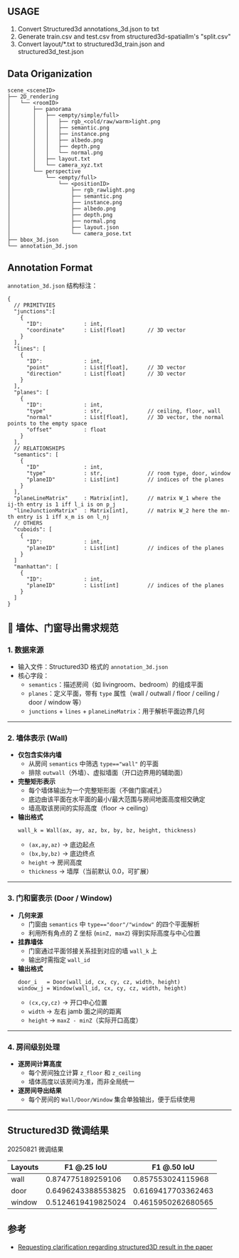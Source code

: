 ## USAGE

1. Convert Structured3d annotations_3d.json to txt
2. Generate train.csv and test.csv from structured3d-spatiallm's "split.csv"
3. Convert layout/*.txt to structured3d_train.json and structured3d_test.json


## Data Origanization

```
scene_<sceneID>
├── 2D_rendering
│   └── <roomID>
│       ├── panorama
│       │   ├── <empty/simple/full>
│       │   │   ├── rgb_<cold/raw/warm>light.png
│       │   │   ├── semantic.png
│       │   │   ├── instance.png
│       │   │   ├── albedo.png
│       │   │   ├── depth.png
│       │   │   └── normal.png
│       │   ├── layout.txt
│       │   └── camera_xyz.txt
│       └── perspective
│           └── <empty/full>
│               └── <positionID>
│                   ├── rgb_rawlight.png
│                   ├── semantic.png
│                   ├── instance.png
│                   ├── albedo.png
│                   ├── depth.png
│                   ├── normal.png
│                   ├── layout.json
│                   └── camera_pose.txt
├── bbox_3d.json
└── annotation_3d.json
```

## Annotation Format

`annotation_3d.json` 结构标注：

```
{
  // PRIMITVIES
  "junctions":[
    {
      "ID":             : int,
      "coordinate"      : List[float]       // 3D vector
    }
  ],
  "lines": [
    {
      "ID":             : int,
      "point"           : List[float],      // 3D vector
      "direction"       : List[float]       // 3D vector
    }
  ],
  "planes": [
    {
      "ID":             : int,
      "type"            : str,              // ceiling, floor, wall
      "normal"          : List[float],      // 3D vector, the normal points to the empty space
      "offset"          : float
    }
  ],
  // RELATIONSHIPS
  "semantics": [
    {
      "ID"              : int,
      "type"            : str,              // room type, door, window
      "planeID"         : List[int]         // indices of the planes
    }
  ],
  "planeLineMatrix"     : Matrix[int],      // matrix W_1 where the ij-th entry is 1 iff l_i is on p_j
  "lineJunctionMatrix"  : Matrix[int],      // matrix W_2 here the mn-th entry is 1 iff x_m is on l_nj
  // OTHERS
  "cuboids": [
    {
      "ID":             : int,
      "planeID"         : List[int]         // indices of the planes
    }
  ]
  "manhattan": [
    {
      "ID":             : int,
      "planeID"         : List[int]         // indices of the planes
    }
  ]
}
```

## 📐 墙体、门窗导出需求规范

### 1. 数据来源
- 输入文件：Structured3D 格式的 `annotation_3d.json`  
- 核心字段：
  - `semantics`：描述房间（如 livingroom、bedroom）的组成平面
  - `planes`：定义平面，带有 `type` 属性（wall / outwall / floor / ceiling / door / window 等）
  - `junctions` + `lines` + `planeLineMatrix`：用于解析平面边界几何

---

### 2. 墙体表示 (Wall)
- **仅包含实体内墙**
  - 从房间 `semantics` 中筛选 `type=="wall"` 的平面  
  - 排除 `outwall`（外墙）、虚拟墙面（开口边界用的辅助面）
- **完整矩形表示**
  - 每个墙体输出为一个完整矩形面（不做门窗减孔）  
  - 底边由该平面在水平面的最小/最大范围与房间地面高度相交确定  
  - 墙高取该房间的实际高度（floor → ceiling）
- **输出格式**
  ```text
  wall_k = Wall(ax, ay, az, bx, by, bz, height, thickness)
  ```
  - `(ax,ay,az)` → 底边起点  
  - `(bx,by,bz)` → 底边终点  
  - `height` → 房间高度  
  - `thickness` → 墙厚（当前默认 0.0，可扩展）

---

### 3. 门和窗表示 (Door / Window)
- **几何来源**
  - 门窗由 `semantics` 中 `type=="door"/"window"` 的四个平面解析  
  - 利用所有角点的 Z 坐标 (`minZ, maxZ`) 得到实际高度与中心位置
- **挂靠墙体**
  - 门窗通过平面邻接关系挂到对应的墙 `wall_k` 上  
  - 输出时需指定 `wall_id`
- **输出格式**
  ```text
  door_i   = Door(wall_id, cx, cy, cz, width, height)
  window_j = Window(wall_id, cx, cy, cz, width, height)
  ```
  - `(cx,cy,cz)` → 开口中心位置  
  - `width` → 左右 jamb 面之间的距离  
  - `height` → `maxZ - minZ`（实际开口高度）

---

### 4. 房间级别处理
- **逐房间计算高度**
  - 每个房间独立计算 `z_floor` 和 `z_ceiling`  
  - 墙体高度以该房间为准，而非全局统一
- **逐房间导出结果**
  - 每个房间的 `Wall/Door/Window` 集合单独输出，便于后续使用

---

## Structured3D 微调结果

20250821 微调结果

| Layouts | F1 @.25 IoU        | F1 @.50 IoU        |
| ------- | ------------------ | ------------------ |
| wall    | 0.874775189259106  | 0.857553024115968  |
| door    | 0.6496243388553825 | 0.6169417703362463 |
| window  | 0.5124619419825024 | 0.4615950262680565 |



## 参考

- [Requesting clarification regarding structured3D result in the paper](https://github.com/manycore-research/SpatialLM/issues/73)
